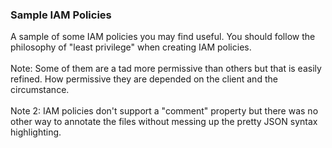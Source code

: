 ### Sample IAM Policies

A sample of some IAM policies you may find useful.  You should follow the philosophy of "least privilege" when creating IAM policies.<br>
<br>
Note: Some of them are a tad more permissive than others but that is easily refined.  How permissive they are depended on the client and the circumstance.  
<br>
Note 2: IAM policies don't support a "comment" property but there was no other way to annotate the files without messing up the pretty JSON syntax highlighting.<br>
<br>
